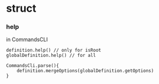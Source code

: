 # struct

### help

in CommandsCLI
```
definition.help() // only for isRoot
globalDefinition.help() // for all

CommandsCli.parse(){
    definition.mergeOptions(globalDefinition.getOptions)
}
```
